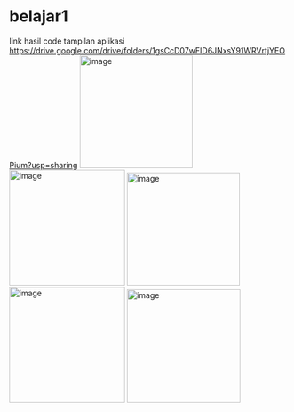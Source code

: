 # belajar1
link hasil code tampilan aplikasi https://drive.google.com/drive/folders/1gsCcD07wFID6JNxsY91WRVrtjYEOPium?usp=sharing
<img width="203" alt="image" src="https://user-images.githubusercontent.com/75973839/194220180-7a54db83-a364-4033-b51f-773cb5ca39e2.png">
<img width="208" alt="image" src="https://user-images.githubusercontent.com/75973839/194220249-55be41d0-9867-48b9-90eb-8db32f573edc.png">
<img width="203" alt="image" src="https://user-images.githubusercontent.com/75973839/194220305-25a6be8a-a44a-48e8-b7b0-dd7faad3d333.png">
<img width="208" alt="image" src="https://user-images.githubusercontent.com/75973839/194888367-ce59dab3-1555-4597-be77-88e66b063a6d.png">
<img width="204" alt="image" src="https://user-images.githubusercontent.com/75973839/194888711-ecb0aec4-6c10-4095-908f-4af3b33c1ec1.png">


